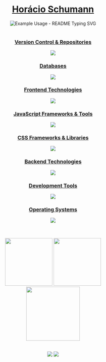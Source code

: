 <div>  
  <h1 align="center">
    <a href="https://www.linkedin.com/in/horaciosdev/">Horácio Schumann</a>
    <br>
  </h1>
   <div align="center">
     <img src="https://readme-typing-svg.demolab.com/?lines=fetch(&quot;Grandes+Ideias!&quot;).then(🚀);parseCode(&quot;Grandes+✨+Soluções!&quot;);debug(&quot;🫸🐛&quot;);console.log(&quot;Linhas+que+🔗+conectam!&quot;);while(coding){+drinkCoffee(☕)+}&font=Fira%20Code&center=true&width=600&height=50&duration=4000&pause=1000" alt="Example Usage - README Typing SVG">
  </div>
</div>

<div align="center" valign="top"><br>

  <p align="center">
    <a href="https://skillicons.dev">    
    <h3>Version Control & Repositories</h3>
    <img src="https://skillicons.dev/icons?i=git,github,bitbucket" />
    <br />    
    <h3>Databases</h3>
    <img src="https://skillicons.dev/icons?i=mysql,postgresql,mongodb" />
    <br />    
    <h3>Frontend Technologies</h3>
    <img src="https://skillicons.dev/icons?i=html,css,js,jquery" />
    <br />    
    <h3>JavaScript Frameworks & Tools</h3>
    <img src="https://skillicons.dev/icons?i=react,redux,prisma,nextjs,ts,vercel" />
    <br />    
    <h3>CSS Frameworks & Libraries</h3>
    <img src="https://skillicons.dev/icons?i=tailwind,bootstrap,scss,materialui" />
    <br />    
    <h3>Backend Technologies</h3>
    <img src="https://skillicons.dev/icons?i=nodejs,adonis,php,laravel" />
    <br />    
    <h3>Development Tools</h3>
    <img src="https://skillicons.dev/icons?i=vscode,postman,photoshop,blender" />
    <br />
    <h3>Operating Systems</h3>
    <img src="https://skillicons.dev/icons?i=windows,linux,mint" />
  </a>
  </p>
   
</div>

<br/>

<br/>

<div align="center">
  <a href="https://github.com/horaciosdev"><a/>
    <img height="150em" src="https://github-readme-stats.vercel.app/api?username=horaciosdev&count_private=true&include_all_commits=true&show_icons=true&theme=dark&hide_border=false&show_owner=true"/>
    <img height="150em" src="https://github-readme-stats.vercel.app/api/top-langs/?username=horaciosdev&theme=dark&hide_border=false&&layout=compact"/> <br/>
    <img  height="170"  src="https://github-readme-streak-stats.herokuapp.com/?user=horaciosdev&stroke=ffffff&background=171717&ring=3382ed&fire=3382ed&currStreakNum=ffffff&currStreakLabel=3382ed&sideNums=ffffff&sideLabels=ffffff&dates=ffffff&hide_border=false" />
</div>

<br/>
<br/>

<div align="center">  
  <a href="https://www.linkedin.com/in/horaciosdev/" target="_blank"><img src="https://img.shields.io/badge/-LinkedIn-%230077B5?style=for-the-badge&logo=linkedin&logoColor=white" target="_blank"></a> 
  <a href="horacio.schumann@gmail.com"><img src="https://img.shields.io/badge/-Gmail-%23333?style=for-the-badge&logo=gmail&logoColor=white" target="_blank"></a>
</div>
